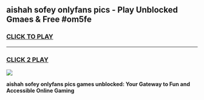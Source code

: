 
## aishah sofey onlyfans pics - Play Unblocked Gmaes & Free #om5fe
<h3>
<a href="https://premium.freeplayer.one?title=aishah_sofey_onlyfans_pics&ref=03M">CLICK TO PLAY</a></h3>
<hr>

<h3>
<a href="https://premium.freeplayer.one?title=aishah_sofey_onlyfans_pics&ref=03M">CLICK 2 PLAY</a>
  
</h3>

<a href="https://premium.freeplayer.one?title=aishah_sofey_onlyfans_pics&ref=03M"><img src="https://clearcache.store/games.png"></a>


**aishah sofey onlyfans pics games unblocked: Your Gateway to Fun and Accessible Online Gaming**
